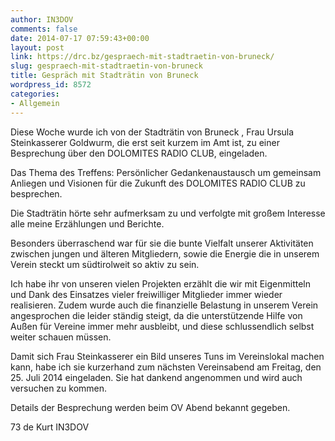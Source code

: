 ```yaml
---
author: IN3DOV
comments: false
date: 2014-07-17 07:59:43+00:00
layout: post
link: https://drc.bz/gespraech-mit-stadtraetin-von-bruneck/
slug: gespraech-mit-stadtraetin-von-bruneck
title: Gespräch mit Stadträtin von Bruneck
wordpress_id: 8572
categories:
- Allgemein
---
```


Diese Woche wurde ich von der Stadträtin von Bruneck , Frau Ursula Steinkasserer Goldwurm, die erst seit kurzem im Amt ist, zu einer Besprechung über den DOLOMITES RADIO CLUB, eingeladen.

Das Thema des Treffens: Persönlicher Gedankenaustausch um gemeinsam Anliegen und Visionen für die Zukunft des DOLOMITES RADIO CLUB zu besprechen.

Die Stadträtin hörte sehr aufmerksam zu und verfolgte mit großem Interesse alle meine Erzählungen und Berichte.

Besonders überraschend war für sie die bunte Vielfalt unserer Aktivitäten zwischen jungen und älteren Mitgliedern, sowie die Energie die in unserem Verein steckt um südtirolweit so aktiv zu sein.

Ich habe ihr von unseren vielen Projekten erzählt die wir mit Eigenmitteln und Dank des Einsatzes vieler freiwilliger Mitglieder immer wieder realisieren. Zudem wurde auch die finanzielle Belastung in unserem Verein angesprochen die leider ständig steigt, da die unterstützende Hilfe von Außen für Vereine immer mehr ausbleibt, und diese schlussendlich selbst weiter schauen müssen.

Damit sich Frau Steinkasserer ein Bild unseres Tuns im Vereinslokal machen kann, habe ich sie kurzerhand zum nächsten Vereinsabend am Freitag, den 25. Juli 2014 eingeladen. Sie hat dankend angenommen und wird auch versuchen zu kommen.

Details der Besprechung werden beim OV Abend bekannt gegeben.

73 de Kurt IN3DOV






